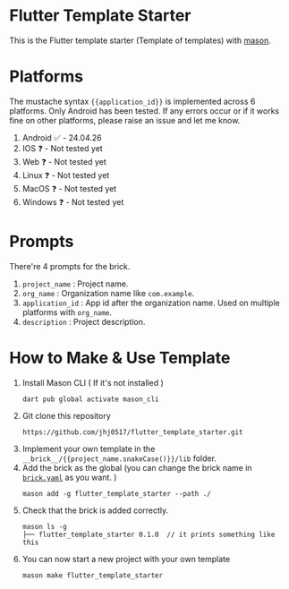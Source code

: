 # Flutter Template Starter
This is the Flutter template starter (Template of templates) with [mason](https://github.com/felangel/mason). 

# Platforms
The mustache syntax `{{application_id}}` is implemented across 6 platforms. Only Android has been tested. If any errors occur or if it works fine on other platforms, please raise an issue and let me know.
1. Android ✅ - 24.04.26
2. IOS ❓ - Not tested yet
3. Web ❓ - Not tested yet
4. Linux ❓ - Not tested yet
5. MacOS ❓ - Not tested yet
6. Windows ❓ - Not tested yet

# Prompts
There're 4 prompts for the brick.
1. `project_name` : Project name. 
2. `org_name` : Organization name like `com.example`. 
3. `application_id` : App id after the organization name. Used on multiple platforms with `org_name`.
4. `description` : Project description.

# How to Make & Use Template
1. Install Mason CLI ( If it's not installed )
   ```
   dart pub global activate mason_cli
   ```
2. Git clone this repository
   ```
   https://github.com/jhj0517/flutter_template_starter.git
   ```
3. Implement your own template in the `__brick__/{{project_name.snakeCase()}}/lib` folder.
4. Add the brick as the global (you can change the brick name in [`brick.yaml`](https://github.com/jhj0517/flutter_template_starter/blob/master/brick.yaml) as you want. )
   ```
   mason add -g flutter_template_starter --path ./
   ```
5. Check that the brick is added correctly.
    ```
    mason ls -g
    ├── flutter_template_starter 0.1.0  // it prints something like this
    ```
6. You can now start a new project with your own template
   ```
   mason make flutter_template_starter
   ```
